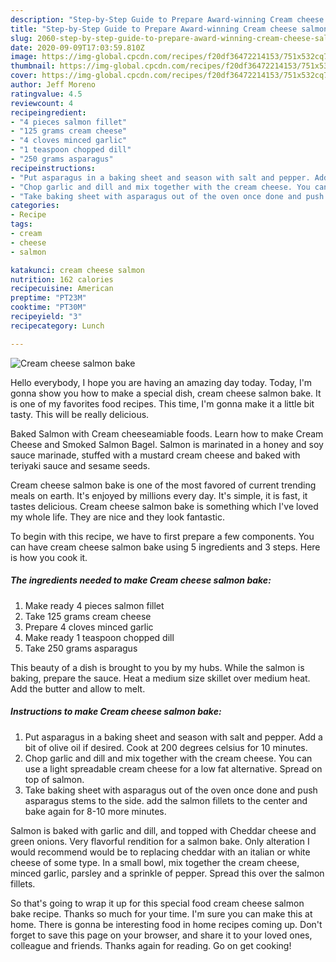 ```yaml
---
description: "Step-by-Step Guide to Prepare Award-winning Cream cheese salmon bake"
title: "Step-by-Step Guide to Prepare Award-winning Cream cheese salmon bake"
slug: 2060-step-by-step-guide-to-prepare-award-winning-cream-cheese-salmon-bake
date: 2020-09-09T17:03:59.810Z
image: https://img-global.cpcdn.com/recipes/f20df36472214153/751x532cq70/cream-cheese-salmon-bake-recipe-main-photo.jpg
thumbnail: https://img-global.cpcdn.com/recipes/f20df36472214153/751x532cq70/cream-cheese-salmon-bake-recipe-main-photo.jpg
cover: https://img-global.cpcdn.com/recipes/f20df36472214153/751x532cq70/cream-cheese-salmon-bake-recipe-main-photo.jpg
author: Jeff Moreno
ratingvalue: 4.5
reviewcount: 4
recipeingredient:
- "4 pieces salmon fillet"
- "125 grams cream cheese"
- "4 cloves minced garlic"
- "1 teaspoon chopped dill"
- "250 grams asparagus"
recipeinstructions:
- "Put asparagus in a baking sheet and season with salt and pepper. Add a bit of olive oil if desired. Cook at 200 degrees celsius for 10 minutes."
- "Chop garlic and dill and mix together with the cream cheese. You can use a light spreadable cream cheese for a low fat alternative. Spread on top of salmon."
- "Take baking sheet with asparagus out of the oven once done and push asparagus stems to the side. add the salmon fillets to the center and bake again for 8-10 more minutes."
categories:
- Recipe
tags:
- cream
- cheese
- salmon

katakunci: cream cheese salmon 
nutrition: 162 calories
recipecuisine: American
preptime: "PT23M"
cooktime: "PT30M"
recipeyield: "3"
recipecategory: Lunch

---
```



![Cream cheese salmon bake](https://img-global.cpcdn.com/recipes/f20df36472214153/751x532cq70/cream-cheese-salmon-bake-recipe-main-photo.jpg)

Hello everybody, I hope you are having an amazing day today. Today, I'm gonna show you how to make a special dish, cream cheese salmon bake. It is one of my favorites food recipes. This time, I'm gonna make it a little bit tasty. This will be really delicious.

Baked Salmon with Cream cheeseamiable foods. Learn how to make Cream Cheese and Smoked Salmon Bagel. Salmon is marinated in a honey and soy sauce marinade, stuffed with a mustard cream cheese and baked with teriyaki sauce and sesame seeds.

Cream cheese salmon bake is one of the most favored of current trending meals on earth. It's enjoyed by millions every day. It's simple, it is fast, it tastes delicious. Cream cheese salmon bake is something which I've loved my whole life. They are nice and they look fantastic.


To begin with this recipe, we have to first prepare a few components. You can have cream cheese salmon bake using 5 ingredients and 3 steps. Here is how you cook it.

<!--inarticleads1-->

##### The ingredients needed to make Cream cheese salmon bake:

1. Make ready 4 pieces salmon fillet
1. Take 125 grams cream cheese
1. Prepare 4 cloves minced garlic
1. Make ready 1 teaspoon chopped dill
1. Take 250 grams asparagus


This beauty of a dish is brought to you by my hubs. While the salmon is baking, prepare the sauce. Heat a medium size skillet over medium heat. Add the butter and allow to melt. 

<!--inarticleads2-->

##### Instructions to make Cream cheese salmon bake:

1. Put asparagus in a baking sheet and season with salt and pepper. Add a bit of olive oil if desired. Cook at 200 degrees celsius for 10 minutes.
1. Chop garlic and dill and mix together with the cream cheese. You can use a light spreadable cream cheese for a low fat alternative. Spread on top of salmon.
1. Take baking sheet with asparagus out of the oven once done and push asparagus stems to the side. add the salmon fillets to the center and bake again for 8-10 more minutes.


Salmon is baked with garlic and dill, and topped with Cheddar cheese and green onions. Very flavorful rendition for a salmon bake. Only alteration I would recommend would be to replacing cheddar with an italian or white cheese of some type. In a small bowl, mix together the cream cheese, minced garlic, parsley and a sprinkle of pepper. Spread this over the salmon fillets. 

So that's going to wrap it up for this special food cream cheese salmon bake recipe. Thanks so much for your time. I'm sure you can make this at home. There is gonna be interesting food in home recipes coming up. Don't forget to save this page on your browser, and share it to your loved ones, colleague and friends. Thanks again for reading. Go on get cooking!
